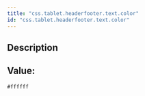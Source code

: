 ```yaml
---
title: "css.tablet.headerfooter.text.color"
id: "css.tablet.headerfooter.text.color"
---
```

## Description



## Value: 
```
#ffffff
```